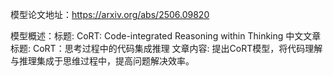 模型论文地址：https://arxiv.org/abs/2506.09820

模型概述：标题: CoRT: Code-integrated Reasoning within Thinking
中文文章标题: CoRT：思考过程中的代码集成推理
文章内容: 提出CoRT模型，将代码理解与推理集成于思维过程中，提高问题解决效率。
